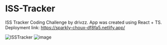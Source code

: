 # ISS-Tracker
ISS Tracker Coding Challenge by drivzz.
App was created using React + TS.  
Deployment link: https://sparkly-choux-df8fa5.netlify.app/

![ISSTracker](https://github.com/AmitAkuka/ISS-Tracker/assets/102300284/5a76de9e-9c64-46b8-b471-a508cc1d6787)
![image](https://github.com/AmitAkuka/ISS-Tracker/assets/102300284/76ad2907-5d6b-4d0a-a2ca-0712fa3362f4)

